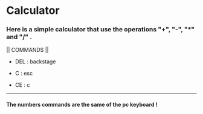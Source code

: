 # Calculator

### Here is a simple calculator that use the operations "+", "-", "*" and "/" .

 || COMMANDS ||

  - DEL : backstage

  - C : esc

  - CE : c

---
#### The numbers commands are the same of the pc keyboard !

